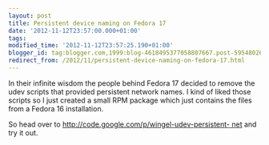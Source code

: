 ```yaml
---
layout: post
title: Persistent device naming on Fedora 17
date: '2012-11-12T23:57:00.000+01:00'
tags:
modified_time: '2012-11-12T23:57:25.190+01:00'
blogger_id: tag:blogger.com,1999:blog-4618495377058807667.post-5954802645584172628
redirect_from: /2012/11/persistent-device-naming-on-fedora-17.html
---
```


In their infinite wisdom the people behind Fedora 17 decided to remove
the udev scripts that provided persistent network names.  I kind of
liked those scripts so I just created a small RPM package which just
contains the files from a Fedora 16 installation.

So head over to [http://code.google.com/p/wingel-udev-persistent-
net](http://code.google.com/p/wingel-udev-persistent-net/) and try it out.

